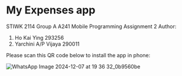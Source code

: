 # My Expenses app
 STIWK 2114 Group A A241 Mobile Programming Assignment 2
 Author: 
 1. Ho Kai Ying 293256
 2. Yarchini A/P Vijaya 290011

Please scan this QR code below to install the app in phone:

![WhatsApp Image 2024-12-07 at 19 36 32_0b9560be](https://github.com/user-attachments/assets/d1221834-3f73-4f69-a817-e1f18d7fb397)

